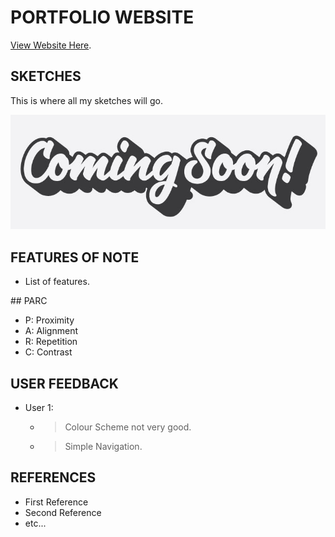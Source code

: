 # PORTFOLIO WEBSITE

[View Website Here]( https://chrispylcfc.github.io/Portfolio-Website/).

## SKETCHES
This is where all my sketches will go.

![alt text](images/coming-soon.jpg)

## FEATURES OF NOTE
- List of features.

## PARC
- P: Proximity
- A: Alignment
- R: Repetition
- C: Contrast

## USER FEEDBACK
- User 1:
  - > Colour Scheme not very good.
  - > Simple Navigation.

## REFERENCES
- First Reference
- Second Reference
- etc...
